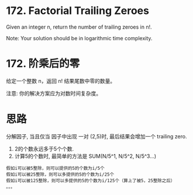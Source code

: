 # 172. Factorial Trailing Zeroes
Given an integer n, return the number of trailing zeroes in n!.

Note: Your solution should be in logarithmic time complexity.

# 172. 阶乘后的零
给定一个整数 n，返回 n! 结果尾数中零的数量。

注意: 你的解决方案应为对数时间复杂度。

# 思路
分解因子, 当且仅当 因子中出现 一对 (2,5)时, 最后结果会增加一个 trailing zero.
1.  2的个数永远多于5个个数.
2.  计算5的个数时, 最简单的方法是 SUM(N/5^1,  N/5^2, N/5^3...)
```
假如i可以被5整除，则可以提供的5的个数为i/5个 
假如i可以被25整除，则可以多提供的5的个数为i/25个 
假如i可以被125整除，则可以多提供的5的个数为i/125个（算上了被5，25整除之后） 
。。。 
```